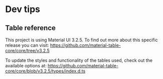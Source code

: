 # Dev tips

## Table reference

This project is using Material UI 3.2.5. To find out more about this specific release you can visit:
https://github.com/material-table-core/core/tree/v3.2.5

To update the styles and functionality of the tables used, check out the available options at:
https://github.com/material-table-core/core/blob/v3.2.5/types/index.d.ts
